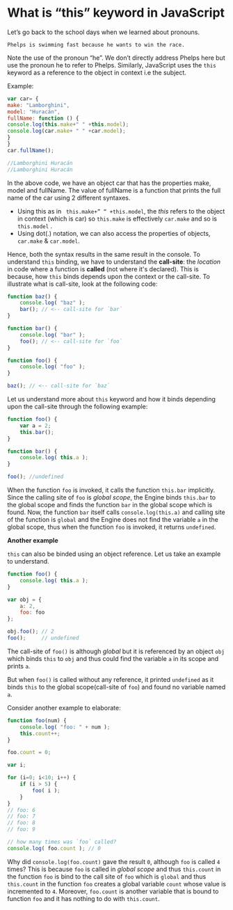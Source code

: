 # What is “this” keyword in JavaScript

Let’s go back to the school days when we learned about pronouns.

```
Phelps is swimming fast because he wants to win the race.
```
Note the use of the pronoun “he”. We don’t directly address Phelps here but use the pronoun he to refer to Phelps. Similarly, JavaScript uses the `this` keyword as a reference to the object in context i.e the subject.

Example:

```js
var car= {
make: "Lamborghini",
model: "Huracán",
fullName: function () {
console.log(this.make+" " +this.model);
console.log(car.make+ " " +car.model);
}
}
car.fullName();

//Lamborghini Huracán
//Lamborghini Huracán

```
In the above code, we have an object car that has the properties make, model and fullName. The value of fullName is a function that prints the full name of the car using 2 different syntaxes.

* Using this as in ` this.make+” “ +this.model`, the *this* refers to the object in context (which is car) so `this.make` is effectively `car.make` and so is `this.model` .
* Using dot(.) notation, we can also access the properties of objects, `car.make` & `car.model`.

Hence, both the syntax results in the same result in the console.
To understand `this` binding, we have to understand the **call-site**: the _location_ in code where a function is **called** (not where it's declared). This is because, how `this` binds depends upon the context or the call-site.
To illustrate what is call-site, look at the following code:

```js
function baz() {
    console.log( "baz" );
    bar(); // <-- call-site for `bar`
}

function bar() {
    console.log( "bar" );
    foo(); // <-- call-site for `foo`
}

function foo() {
    console.log( "foo" );
}

baz(); // <-- call-site for `baz`
```

Let us understand more about `this` keyword and how it binds depending upon the call-site through the following example:

```js
function foo() {
    var a = 2;
    this.bar();
}

function bar() {
    console.log( this.a );
}

foo(); //undefined
```
When the function `foo` is invoked, it calls the function `this.bar` implicitly. Since the calling site of `foo` is _global scope_, the Engine binds `this.bar` to the global scope and finds the function `bar` in the global scope which is found.
Now, the function `bar` itself calls `console.log(this.a)` and calling site of the function is `global` and the Engine does not find the variable `a` in the global scope, thus when the function `foo` is invoked, it returns `undefined`.

**Another example**

`this` can also be binded using an object reference. Let us take an example to understand.

```js
function foo() {
    console.log( this.a );
}

var obj = {
    a: 2,
    foo: foo
};

obj.foo(); // 2
foo();     // undefined
```
The call-site of `foo()` is although _global_ but it is referenced by an object `obj` which binds `this` to `obj` and thus could find the variable `a` in its scope and prints `a`.

But when `foo()` is called without any reference, it printed `undefined` as it binds `this` to the global scope(call-site of `foo`) and found no variable named `a`.

Consider another example to elaborate:

```js
function foo(num) {
    console.log( "foo: " + num );
    this.count++;
}

foo.count = 0;

var i;

for (i=0; i<10; i++) {
    if (i > 5) {
        foo( i );
    }
}
// foo: 6
// foo: 7
// foo: 8
// foo: 9

// how many times was `foo` called?
console.log( foo.count ); // 0
```
Why did `console.log(foo.count)` gave the result `0`, although `foo` is called `4` times? This is because `foo` is called in _global scope_ and thus `this.count` in the function `foo` is bind to the call site of `foo` which is `global` and thus `this.count` in the function `foo` creates a global variable `count` whose value is incremented to `4`. Moreover, `foo.count` is another variable that is bound to function `foo` and it has nothing to do with `this.count`.
